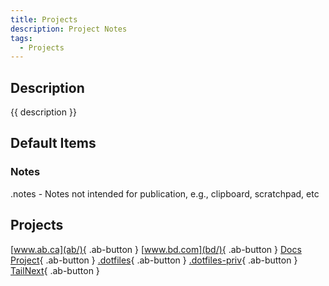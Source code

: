 ```yaml
---
title: Projects
description: Project Notes
tags:
  - Projects
---
```


## Description

{{ description }}

## Default Items

### Notes

.notes - Notes not intended for publication, e.g., clipboard, scratchpad, etc

## Projects

  [www.ab.ca](ab/){ .ab-button }
  [www.bd.com](bd/){ .ab-button }
  [Docs Project](docs-pub/){ .ab-button }
  [.dotfiles](dotfiles){ .ab-button }
  [.dotfiles-priv](dotfiles-priv/){ .ab-button }
  [TailNext](ailnext/){ .ab-button }
